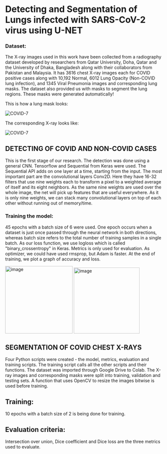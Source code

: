 
# Detecting and Segmentation of Lungs infected with SARS-CoV-2 virus using  U-NET

### Dataset: 
The X-ray images used in this work have been collected from a radiography dataset developed by researchers from Qatar University, Doha, Qatar and the University of Dhaka, Bangladesh along with their collaborators from Pakistan and Malaysia. It has 3616 chest X-ray images each for COVID positive cases along with 10,192 Normal, 6012 Lung Opacity (Non-COVID lung infection), and 1345 Viral Pneumonia images and corresponding lung masks. The dataset also provided us with masks to segment the lung regions. These masks were generated automatically!

This is how a lung mask looks:


![COVID-7](https://user-images.githubusercontent.com/34234829/204313023-99566ed1-8511-4fc5-95b1-8e22bdfd5c29.png)

The corresponding X-ray looks like:


![COVID-7](https://user-images.githubusercontent.com/34234829/204314400-921c11c6-3bca-4570-9bd3-6dff518daba0.png)

## DETECTING  OF COVID AND NON-COVID CASES

This is the first stage of our research. The detection was done using a general CNN. Tensorflow and Sequential from Keras were used. The Sequential API adds on one layer at a time, starting from the input. The most important part are the convolutional layers Conv2D. Here they have 16-32 filters that use nine weights each to transform a pixel to a weighted average of itself and its eight neighbors. As the same nine weights are used over the whole image, the net will pick up features that are useful everywhere. As it is only nine weights, we can stack many convolutional layers on top of each other without running out of memory/time.

### Training the model: 
45 epochs with a batch size of 6 were used. One epoch occurs when a dataset is just once passed through the neural network in both directions, whereas batch size refers to the total number of training samples in a single batch. As our loss function, we use logloss which is called "binary_crossentropy" in Keras. Metrics is only used for evaluation. As optimizer, we could have used rmsprop, but Adam is faster. At the end of training, we plot a graph of accuracy and loss.

<img width="216" alt="image" src="https://user-images.githubusercontent.com/34234829/204315099-b7ef456e-644e-488c-895c-3d8caea6648f.png">
<img width="211" alt="image" src="https://user-images.githubusercontent.com/34234829/204315202-95a4d168-3206-46de-afb3-3e3cc2f9d993.png">

## SEGMENTATION OF COVID CHEST X-RAYS

Four Python scripts were created - the model, metrics, evaluation and training scripts. The training script calls all the other scripts and their functions. The dataset was imported through Google Drive to Colab. The X-ray images and corresponding masks were split into training, validation and testing sets. A function that uses OpenCV to resize the images bitwise is used before training.

## Training: 
10 epochs with a batch size of 2 is being done for training. 

## Evaluation criteria: 
Intersection over union, Dice coefficient and Dice loss are the three metrics used to evaluate.




